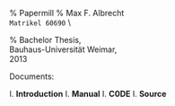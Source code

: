% Papermill
% Max F. Albrecht \
  `Matrikel 60690` \
  
% Bachelor Thesis, \
  Bauhaus-Universität Weimar, \
  2013


Documents:

I.  **Introduction**
I.  **Manual**
I.  **C0DE**
I.  **Source**